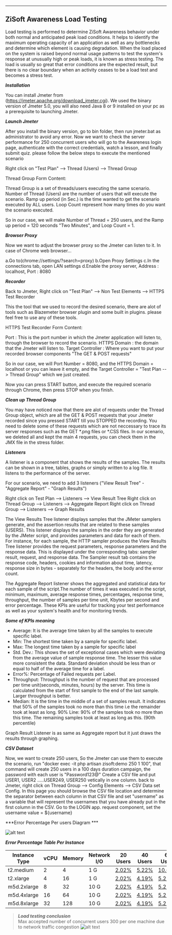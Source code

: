---
## **ZiSoft Awareness Load Testing**

Load testing is performed to determine ZiSoft Awareness behavior under both normal and anticipated peak load conditions. It helps to identify the maximum operating capacity of an application as well as any bottlenecks and determine which element is causing degradation. When the load placed on the system is raised beyond normal usage patterns to test the system's response at unusually high or peak loads, it is known as stress testing. The load is usually so great that error conditions are the expected result, but there is no clear boundary when an activity ceases to be a load test and becomes a stress test.

***Installation***

You can install Jmeter from (https://jmeter.apache.org/download_jmeter.cgi). We used the binary version of Jmeter 5.0, you will also need Java 8 or 9 installed on your pc as a prerequisite to launching Jmeter.

***Launch Jmeter***

After you install the binary version, go to bin folder, then run jmeter.bat as administrator to avoid any error. Now we want to check the server performance for 250 concurrent users who will go to the Awareness login page, authenticate with the correct credentials, watch a lesson, and finally submit quiz.
please follow the below steps to execute the mentioned scenario

Right click on "Test Plan" --> Thread (Users) --> Thread Group

Thread Group Form Content:

Thread Group is a set of threads/users executing the same scenario.
Number of Thread (Users) are the number of users that will execute the scenario.
Ramp up period (in Sec.) is the time wanted to get the scenario executed by ALL users.
Loop Count represent how many times do you want the scenario executed.

So in our case, we will make Number of Thread = 250 users, and the Ramp up period = 120 seconds "Two Minutes", and Loop Count = 1.

***Browser Proxy***

Now we want to adjust the browser proxy so the Jmeter can listen to it. In case of Chrome web browser...

a.Go to(chrome://settings/?search=proxy)
b.Open Proxy Settings
c.In the connections tab, open LAN settings 
d.Enable the proxy server, Address : localhost, Port : 8080

***Recorder***

Back to Jmeter, Right click on "Test Plan" --> Non Test Elements --> HTTPS Test Recorder

This the tool that we used to record the desired scenario, there are alot of tools such as Blazemeter browser plugin and some built in plugins. please feel free to use any of these tools.

HTTPS Test Recorder Form Content:

Port : This is the port number in which the Jmeter application will listen to, through the browser to record the scenario.
HTTPS Domain : the domain that the Jmeter will listen to.
Target Controller : Where you want to put your recorded browser components "The GET & POST requests"

So in our case, we will Port Number = 8080, and the HTTPS Domain = localhost or you can leave it empty, and the Target Controller = "Test Plan --> Thread Group" which we just created.

Now you can press START button, and execute the required scenario through Chrome, then press STOP when you finish.

***Clean up Thread Group***

You may have noticed now that there are alot of requests under the Thread Group object, which are all the GET & POST requests that your Jmeter recorded since you pressed START till you STOPPED the recording.
You need to delete some of these requests which are not neccessary to trace its server responses such as the GET *.png files or *.CSS files. In our scenario, we deleted all and kept the main 4 requests, you can check them in the JMX file in the stress folder.

***Listeners***

A listener is a component that shows the results of the samples. The results can be shown in a tree, tables, graphs or simply written to a log file. It listens to the performance of the server.

For our scenario, we need to add 3 listeners ("View Result Tree" - "Aggregate Report" - "Graph Results")

Right click on Test Plan --> Listeners --> View Result Tree
Right click on Thread Group --> Listeners --> Aggregate Report
Right click on Thread Group --> Listeners --> Graph Results

The View Results Tree listener displays samples that the JMeter samplers generate, and the assertion results that are related to these samples (USERS). This listener displays the samples in the order they are generated by the JMeter script, and provides parameters and data for each of them.
For instance, for each sample, the HTTP sampler produces the View Results Tree listener provides the request parameters, response parameters and the response data. This is displayed under the corresponding tabs: sampler result, request, and response data.
The Sampler result tab contains the response code, headers, cookies and information about time, latency, response size in bytes - separately for the headers, the body and the error count.

The Aggregate Report listener shows the aggregated and statistical data for each sample of the script.The number of times it was executed in the script, minimum, maximum, average response times, percentages, response time, throughput, the number of samples per time unit, Kbytes per second and error percentage. These KPIs are useful for tracking your test performance as well as your system's health and for monitoring trends.

***Some of KPIs meaning***

* Average: It is the average time taken by all the samples to execute specific label.
* Min: The shortest time taken by a sample for specific label. 
* Max: The longest time taken by a sample for specific label
* Std. Dev.: This shows the set of exceptional cases which were deviating from the average value of sample response time. The lesser this value more consistent the data. Standard deviation should be less than or equal to half of the average time for a label.
* Error%: Percentage of Failed requests per Label.
* Throughput: Throughput is the number of request that are processed per time unit(seconds, minutes, hours) by the server. This time is calculated from the start of first sample to the end of the last sample. Larger throughput is better.
* Median: It is the time in the middle of a set of samples result. It indicates that 50% of the samples took no more than this time i.e the remainder took at least as long.
90% Line: 90% of the samples took no more than this time. The remaining samples took at least as long as this. (90th percentile)

Graph Result Listener is as same as Aggregate report but it just draws the results through graphing.

***CSV Dataset***

Now, we want to create 250 users, So the Jmeter can use them to execute the scenario, run "docker exec -it <Web Container Name> php artisan zisoft:demo 250 1 100", that command will create 250 users in a 100 days duration campaign, the password with each user is "Password123@"
Create a CSV file and put USER1, USER2 .....USER249, USER250 vetically in one column. back to Jmeter, right click on Thread Group --> Config Elements --> CSV Data set Config.
In this page you should browse the CSV file location and determine the separator between each column in that CSV file and set "username" as a  variable that will represent the usernames that you have already put in the first column in the CSV.
Go to the LOGIN app. request component, set the username value = ${username}

***Error Percentage Per users Diagram ***

![alt text](https://zisoft-jmeter.s3-us-west-2.amazonaws.com/Tests/Error.png)


***Error Percentage Table Per Instance***

| Instance Type |  vCPU | Memory |  Network I/O | 20 Users | 40 Users | 60 Users| 80 Users | 100 Users|200 Users|300 Users| 400 Users|
|------|----|----|------|-----|----|------|----|----|------|-----|-----|
| t2.medium |  2| 4 |  1 G |  [2.02%](https://zisoft-jmeter.s3-us-west-2.amazonaws.com/Tests/t2.medium/20user/Report/index.html) | [5.22%](https://zisoft-jmeter.s3-us-west-2.amazonaws.com/Tests/t2.medium/40user/Report/index.html)| [10.64%](https://zisoft-jmeter.s3-us-west-2.amazonaws.com/Tests/t2.medium/60user/Report/index.html)| - - - | - - -|- - - |- - - | - - - |
| t2.xlarge |  4 | 16 |  1 G |  [2.02%](https://zisoft-jmeter.s3-us-west-2.amazonaws.com/Tests/t2.xlarge/20user/Report/index.html) | [4.19%](https://zisoft-jmeter.s3-us-west-2.amazonaws.com/Tests/t2.large/40user/Report/index.html)| [5.21%](https://zisoft-jmeter.s3-us-west-2.amazonaws.com/Tests/t2.large/60user/Report/index.html)|[23.15%](https://zisoft-jmeter.s3-us-west-2.amazonaws.com/Tests/t2.large/80user/Report/index.html) | - - -|- - - |- - - | - - - |
| m5d.2xlarge |  8 | 32|  10 G |  [2.02%](https://zisoft-jmeter.s3-us-west-2.amazonaws.com/Tests/m5d.2xlarge/20user/Report/index.html) | [4.19%](https://zisoft-jmeter.s3-us-west-2.amazonaws.com/Tests/m5d.2xlarge/40user/Report/index.html)| [5.21%](https://zisoft-jmeter.s3-us-west-2.amazonaws.com/Tests/m5d.2xlarge/60user/Report/index.html)|[8.57%](https://zisoft-jmeter.s3-us-west-2.amazonaws.com/Tests/m5d.2xlarge/80user/Report/index.html) | [11.17%](https://zisoft-jmeter.s3-us-west-2.amazonaws.com/Tests/m5d.2xlarge/100user/Report/index.html)|- - - |- - - | - - - |
| m5d.4xlarge |  16 | 64|  10 G |  [2.02%](https://zisoft-jmeter.s3-us-west-2.amazonaws.com/Tests/m5d.4xlarge/20user/Report/index.html) | [4.19%](https://zisoft-jmeter.s3-us-west-2.amazonaws.com/Tests/m5d.4xlarge/40user/Report/index.html)| [5.21%](https://zisoft-jmeter.s3-us-west-2.amazonaws.com/Tests/m5d.4xlarge/60user/Report/index.html)|[8.57%](https://zisoft-jmeter.s3-us-west-2.amazonaws.com/Tests/m5d.4xlarge/80user/Report/index.html) | [11.17%](https://zisoft-jmeter.s3-us-west-2.amazonaws.com/Tests/m5d.4xlarge/100user/Report/index.html)|[11.73%](https://zisoft-jmeter.s3-us-west-2.amazonaws.com/Tests/m5d.4xlarge/200user/Report/index.html) |[12.01%](https://zisoft-jmeter.s3-us-west-2.amazonaws.com/Tests/m5d.4xlarge/300user/Report/index.html) | [33.38%](https://zisoft-jmeter.s3-us-west-2.amazonaws.com/Tests/m5d.4xlarge/400user/Report/index.html) |
| m5d.8xlarge |  32 | 128|  10 G |  [2.02%](https://zisoft-jmeter.s3-us-west-2.amazonaws.com/Tests/m5d.8xlarge/20user/Report/index.html) | [4.19%](https://zisoft-jmeter.s3-us-west-2.amazonaws.com/Tests/m5d.8xlarge/40user/Report/index.html)| [5.21%](https://zisoft-jmeter.s3-us-west-2.amazonaws.com/Tests/m5d.8xlarge/60user/Report/index.html)|[8.57%](https://zisoft-jmeter.s3-us-west-2.amazonaws.com/Tests/m5d.8xlarge/80user/Report/index.html) | [11.17%](https://zisoft-jmeter.s3-us-west-2.amazonaws.com/Tests/m5d.8xlarge/100user/Report/index.html)|[11.73%](https://zisoft-jmeter.s3-us-west-2.amazonaws.com/Tests/m5d.8xlarge/200user/Report/index.html) |[12.01%](https://zisoft-jmeter.s3-us-west-2.amazonaws.com/Tests/m5d.8xlarge/300user/Report/index.html) | [35.38%](https://zisoft-jmeter.s3-us-west-2.amazonaws.com/Tests/m5d.8xlarge/400user/Report/index.html)|

> ***Load testing conclusion***  
  Max accepted number of concurrent users 300 per one machine due to  network traffic congestion
![alt text](https://zisoft-jmeter.s3-us-west-2.amazonaws.com/Tests/Screenshot+from+2020-02-11+16-11-44.png
)
  
